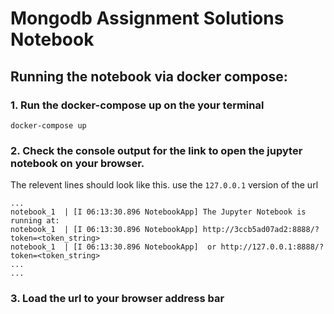 # Mongodb Assignment Solutions Notebook


## Running the notebook via docker compose:
### 1. Run the docker-compose up on the your terminal

```
docker-compose up
```
### 2. Check the console output for the link to open the jupyter notebook on your browser.
The relevent lines should look like this. use the `127.0.0.1` version of the url
```
...
notebook_1  | [I 06:13:30.896 NotebookApp] The Jupyter Notebook is running at:
notebook_1  | [I 06:13:30.896 NotebookApp] http://3ccb5ad07ad2:8888/?token=<token_string>
notebook_1  | [I 06:13:30.896 NotebookApp]  or http://127.0.0.1:8888/?token=<token_string>
...
...
``` 

### 3. Load the url to your browser address bar

